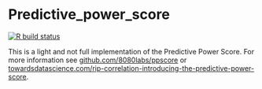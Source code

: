 # Predictive_power_score

[![R build status](https://github.com/Gulde91/Predictive_power_score/workflows/R-CMD-check/badge.svg)](https://github.com/Gulde91/Predictive_power_score/actions)

This is a light and not full implementation of the Predictive Power Score. For more information see [github.com/8080labs/ppscore](https://github.com/8080labs/ppscore) or [towardsdatascience.com/rip-correlation-introducing-the-predictive-power-score](https://towardsdatascience.com/rip-correlation-introducing-the-predictive-power-score-3d90808b9598).
